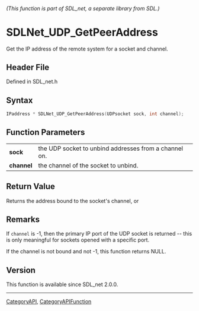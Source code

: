 ###### (This function is part of SDL_net, a separate library from SDL.)
# SDLNet_UDP_GetPeerAddress

Get the IP address of the remote system for a socket and channel.

## Header File

Defined in SDL_net.h

## Syntax

```c
IPaddress * SDLNet_UDP_GetPeerAddress(UDPsocket sock, int channel);

```

## Function Parameters

|                 |                                                       |
| --------------- | ----------------------------------------------------- |
| **sock**        | the UDP socket to unbind addresses from a channel on. |
| **channel**     | the channel of the socket to unbind.                  |

## Return Value

Returns the address bound to the socket's channel, or

## Remarks

If `channel` is -1, then the primary IP port of the UDP socket is returned
-- this is only meaningful for sockets opened with a specific port.

If the channel is not bound and not -1, this function returns NULL.

## Version

This function is available since SDL_net 2.0.0.

----
[CategoryAPI](CategoryAPI), [CategoryAPIFunction](CategoryAPIFunction)


